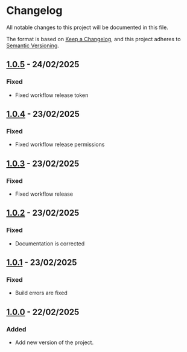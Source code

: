 # Changelog

All notable changes to this project will be documented in this file.

The format is based on [Keep a Changelog](https://keepachangelog.com/en/1.1.0/),
and this project adheres to [Semantic Versioning](https://semver.org/spec/v2.0.0.html).

## [1.0.5] - 24/02/2025

### Fixed
- Fixed workflow release token

## [1.0.4] - 23/02/2025

### Fixed
- Fixed workflow release permissions

## [1.0.3] - 23/02/2025

### Fixed
- Fixed workflow release

## [1.0.2] - 23/02/2025

### Fixed
- Documentation is corrected

## [1.0.1] - 23/02/2025

### Fixed

- Build errors are fixed

## [1.0.0] - 22/02/2025

### Added

- Add new version of the project.

[1.0.5]: https://github.com/TODOvue/todovue-demo/pull/6/files
[1.0.4]: https://github.com/TODOvue/todovue-demo/pull/5/files
[1.0.3]: https://github.com/TODOvue/todovue-demo/pull/4/files
[1.0.2]: https://github.com/TODOvue/todovue-demo/pull/3/files
[1.0.1]: https://github.com/TODOvue/todovue-demo/pull/2/files
[1.0.0]: https://github.com/TODOvue/todovue-demo/pull/1/files
